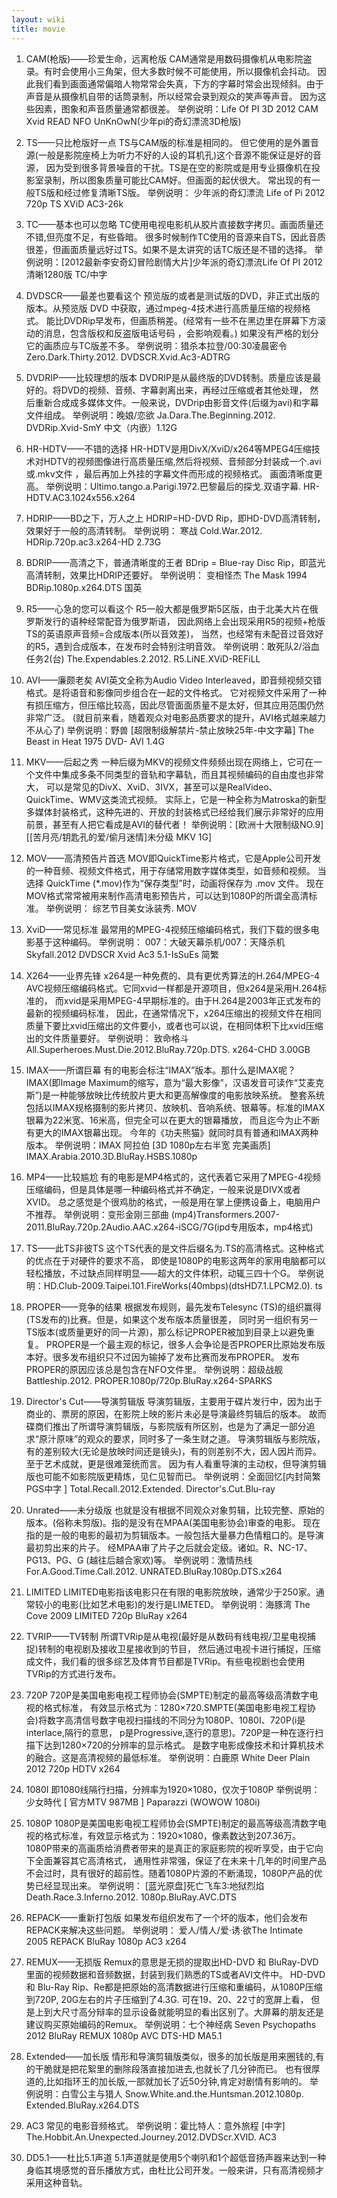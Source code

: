 ```yaml
---
layout: wiki
title: movie
---
```



1. CAM(枪版)——珍爱生命，远离枪版 
CAM通常是用数码摄像机从电影院盗录。有时会使用小三角架，但大多数时候不可能使用，所以摄像机会抖动。
因此我们看到画面通常偏暗人物常常会失真，下方的字幕时常会出现倾斜。由于声音是从摄像机自带的话筒录制，所以经常会录到观众的笑声等声音。
因为这些因素，图象和声音质量通常都很差。
举例说明：Life Of PI 3D 2012 CAM  Xvid READ NFO UnKnOwN(少年pi的奇幻漂流3D枪版)

2. TS——只比枪版好一点 
TS与CAM版的标准是相同的。 但它使用的是外置音源(一般是影院座椅上为听力不好的人设的耳机孔)这个音源不能保证是好的音源，
因为受到很多背景噪音的干扰。TS是在空的影院或是用专业摄像机在投影室录制，所以图象质量可能比CAM好。但画面的起伏很大。
常出现的有一般TS版和经过修复清晰TS版。
举例说明： 少年派的奇幻漂流 Life of Pi 2012 720p TS  XViD AC3-26k

3. TC——基本也可以忽略 
TC使用电视电影机从胶片直接数字拷贝。画面质量还不错,但亮度不足，有些昏暗。
很多时候制作TC使用的音源来自TS，因此音质很差，但画面质量远好过TS。如果不是太讲究的话TC版还是不错的选择。
举例说明：[2012最新李安奇幻冒险剧情大片]少年派的奇幻漂流Life Of PI 2012 清晰1280版 TC/中字

4. DVDSCR——最差也要看这个 
预览版的或者是测试版的DVD，非正式出版的版本。从预览版 DVD 中获取，通过mpeg-4技术进行高质量压缩的视频格式。
能比DVDRip早发布，但画质稍差。(经常有一些不在黑边里在屏幕下方滚动的消息，包含版权和反盗版电话号码 ，会影响观看。)
如果没有严格的划分它的画质应与TC版差不多。
举例说明：猎杀本拉登/00:30凌晨密令 Zero.Dark.Thirty.2012. DVDSCR.Xvid.Ac3-ADTRG

5. DVDRIP——比较理想的版本 
DVDRIP是从最终版的DVD转制。质量应该是最好的。将DVD的视频、音频、字幕剥离出来，再经过压缩或者其他处理，
然后重新合成成多媒体文件。一般来说，DVDrip由影音文件(后缀为avi)和字幕文件组成。
举例说明：晚娘/恋欲 Ja.Dara.The.Beginning.2012. DVDRip.Xvid-SmY 中文（内嵌）1.12G

6. HR-HDTV——不错的选择 
HR-HDTV是用DivX/XviD/x264等MPEG4压缩技术对HDTV的视频图像进行高质量压缩,然后将视频、音频部分封装成一个.avi或.mkv文件
，最后再加上外挂的字幕文件而形成的视频格式。 画面清晰度更高。
举例说明：Ultimo.tango.a.Parigi.1972.巴黎最后的探戈.双语字幕. HR-HDTV.AC3.1024x556.x264

7. HDRIP——BD之下，万人之上 
HDRIP=HD-DVD Rip，即HD-DVD高清转制，效果好于一般的高清转制。
举例说明： 寒战 Cold.War.2012. HDRip.720p.ac3.x264-HD 2.73G

8. BDRIP——高清之下，普通清晰度的王者 
BDrip = Blue-ray Disc Rip，即蓝光高清转制，效果比HDRIP还要好。
举例说明： 变相怪杰 The Mask 1994 BDRip.1080p.x264.DTS 国英

9. R5——心急的您可以看这个 
R5一般大都是俄罗斯5区版，由于北美大片在俄罗斯发行的语种经常配音为俄罗斯语，
因此网络上会出现采用R5的视频+枪版TS的英语原声音频=合成版本(所以音效差)，
当然，也经常有未配音过音效好的R5，遇到合成版本，在发布时会特别注明音效。
举例说明：敢死队2/浴血任务2(台) The.Expendables.2.2012. R5.LiNE.XViD-REFiLL

10. AVI——廉颇老矣 
AVI英文全称为Audio Video Interleaved，即音频视频交错格式。是将语音和影像同步组合在一起的文件格式。
它对视频文件采用了一种有损压缩方，但压缩比较高，因此尽管面面质量不是太好，但其应用范围仍然非常广泛。
(就目前来看，随着观众对电影品质要求的提升，AVI格式越来越力不从心了)
举例说明：野兽 [超限制级解禁片-禁止放映25年-中文字幕] The Beast in Heat 1975 DVD- AVI 1.4G 

11. MKV——后起之秀 
一种后缀为MKV的视频文件频频出现在网络上，它可在一个文件中集成多条不同类型的音轨和字幕轨，而且其视频编码的自由度也非常大，
可以是常见的DivX、XviD、3IVX，甚至可以是RealVideo、QuickTime、WMV这类流式视频。
实际上，它是一种全称为Matroska的新型多媒体封装格式，这种先进的、开放的封装格式已经给我们展示非常好的应用前景，甚至有人把它看成是AVI的替代者！
举例说明：[欧洲十大限制级NO.9][[苦月亮/钥匙孔的爱/偷月迷情]未分级 MKV 1G]

12. MOV——高清预告片首选 
MOV即QuickTime影片格式，它是Apple公司开发的一种音频、视频文件格式，用于存储常用数字媒体类型，如音频和视频。
当选择 QuickTime (\*.mov)作为“保存类型”时，动画将保存为 .mov 文件。
现在MOV格式常常被用来制作高清电影预告片，可以达到1080P的所谓全高清标准。
举例说明： 综艺节目美女泳装秀. MOV

13. XviD——常见标准 
最常用的MPEG-4视频压缩编码格式，我们下载的很多电影基于这种编码。
举例说明： 007：大破天幕杀机/007：天降杀机 Skyfall.2012 DVDSCR Xvid Ac3 5.1-IsSuEs 简繁

14. X264——业界先锋 
x264是一种免费的、具有更优秀算法的H.264/MPEG-4 AVC视频压缩编码格式。它同xvid一样都是开源项目，但x264是采用H.264标准的，
而xvid是采用MPEG-4早期标准的。由于H.264是2003年正式发布的最新的视频编码标准，
因此，在通常情况下，x264压缩出的视频文件在相同质量下要比xvid压缩出的文件要小，或者也可以说，在相同体积下比xvid压缩出的文件质量要好。
举例说明： 致命格斗 All.Superheroes.Must.Die.2012.BluRay.720p.DTS. x264-CHD 3.00GB

15. IMAX——所谓巨幕 
有的电影会标注“IMAX”版本。那什么是IMAX呢？
IMAX(即Image Maximum的缩写，意为“最大影像”，汉语发音可读作“艾麦克斯”)是一种能够放映比传统胶片更大和更高解像度的电影放映系统。
整套系统包括以IMAX规格摄制的影片拷贝、放映机、音响系统、银幕等。标准的IMAX银幕为22米宽、16米高，但完全可以在更大的银幕播放，
而且迄今为止不断有更大的IMAX银幕出现。 今年的《功夫熊猫》就同时具有普通和IMAX两种版本。
举例说明：IMAX 阿拉伯 [3D 1080p左右半宽 完美画质] IMAX.Arabia.2010.3D.BluRay.HSBS.1080p

16. MP4——比较尴尬 
有的电影是MP4格式的，这代表着它采用了MPEG-4视频压缩编码，但是具体是哪一种编码格式并不确定，一般来说是DIVX或者XVID。
总之感觉是个很鸡肋的格式，一般是用在掌上便携设备上，电脑用户不推荐。
举例说明：变形金刚三部曲 (mp4)Transformers.2007-2011.BluRay.720p.2Audio.AAC.x264-iSCG/7G(ipd专用版本，mp4格式)

17. TS——此TS非彼TS 
这个TS代表的是文件后缀名为.TS的高清格式。这种格式的优点在于对硬件的要求不高，
即使是1080P的电影这两年的家用电脑都可以轻松播放，不过缺点同样明显——超大的文件体积，动辄三四十个G。
举例说明：HD.Club-2009.Taipei.101.FireWorks(40mbps)(dtsHD7.1.LPCM2.0). ts 

18. PROPER——竞争的结果 
根据发布规则，最先发布Telesync (TS)的组织赢得(TS发布的)比赛。但是，如果这个发布版本质量很差，
同时另一组织有另一TS版本(或质量更好的同一片源)，那么标记PROPER被加到目录上以避免重复。
PROPER是一个最主观的标记，很多人会争论是否PROPER比原始发布版本好。很多发布组织只不过因为输掉了发布比赛而发布PROPER。
发布PROPER的原因应该总是包含在NFO文件里。
举例说明：超级战舰 Battleship.2012. PROPER.1080p/720p.BluRay.x264-SPARKS

19. Director's Cut——导演剪辑版 
导演剪辑版，主要用于碟片发行中，因为出于商业的、票房的原因，在影院上映的影片未必是导演最终剪辑后的版本。
故而碟商们推出了所谓导演剪辑版，与影院版有所区别，也是为了满足一部分追求“原汁原味”的观众的要求，同时多了一条生财之道。
导演剪辑版与影院版，有的差别较大(无论是放映时间还是镜头)，有的则差别不大，因人因片而异。至于艺术成就，更是很难笼统而言。
因为有人看重导演的主动权，但导演剪辑版也可能不如影院版更精炼，见仁见智而已。
举例说明：全面回忆[内封简繁PGS中字 ] Total.Recall.2012.Extended. Director's.Cut.Blu-ray 

20. Unrated——未分级版 
也就是没有根据不同观众对象剪辑，比较完整、原始的版本。(俗称未剪版)。指的是没有在MPAA(美国电影协会)审查的电影。
现在指的是一般的电影的最初为剪辑版本。一般包括大量暴力色情粗口的。是导演最初剪出来的片子。
经MPAA审了片子之后就会定级。诸如。R、NC-17、PG13、PG、G (越往后越合家欢)等。
举例说明：激情热线 For.A.Good.Time.Call.2012.   UNRATED.BluRay.1080p.DTS.x264

21. LIMITED 
LIMITED电影指该电影只在有限的电影院放映，通常少于250家。通常较小的电影(比如艺术电影)的发行是LIMETED。
举例说明：海豚湾 The Cove 2009   LIMITED 720p BluRay x264

22. TVRIP——TV转制 
所谓TVRip是从电视(最好是从数码有线电视/卫星电视捕捉)转制的电视剧及接收卫星接收到的节目，
然后通过电视卡进行捕捉，压缩成文件，我们看的很多综艺及体育节目都是TVRip。有些电视剧也会使用TVRip的方式进行发布。

23. 720P 
720P是美国电影电视工程师协会(SMPTE)制定的最高等级高清数字电视的格式标准，
有效显示格式为：1280×720.SMPTE(美国电影电视工程协会)将数字高清信号数字电视扫描线的不同分为1080P、1080I、720P(i是interlace,隔行的意思，
p是Progressive,逐行的意思)。720P是一种在逐行扫描下达到1280×720的分辨率的显示格式。
是数字电影成像技术和计算机技术的融合。这是高清视频的最低标准。
举例说明：白鹿原 White Deer Plain 2012 720p HDTV x264

24. 1080I 
即1080线隔行扫描，分辨率为1920×1080，仅次于1080P
举例说明：少女時代 [ 官方MTV 987MB ] Paparazzi (WOWOW   1080i)

25. 1080P
1080P是美国电影电视工程师协会(SMPTE)制定的最高等级高清数字电视的格式标准，有效显示格式为：1920×1080，像素数达到207.36万。
1080P带来的高画质给消费者带来的是真正的家庭影院的视听享受，由于它向下全面兼容其它高清格式，
通用性非常强，保证了在未来十几年的时间里产品不会过时，具有很好的超前性。随着1080P片源的不断涌现，1080P产品的优势已经显现出来。
举例说明： [蓝光原盘]死亡飞车3:地狱烈焰Death.Race.3.Inferno.2012. 1080p.BluRay.AVC.DTS

26. REPACK——重新打包版 
如果发布组织发布了一个坏的版本，他们会发布REPACK来解决这些问题。
举例说明： 爱人/情人/爱·诱·欲The Intimate 2005   REPACK BluRay 1080p AC3 x264

27. REMUX——无损版 
Remux的意思是无损的提取出HD-DVD 和 BluRay-DVD里面的视频数据和音频数据，封装到我们熟悉的TS或者AVI文件中。
HD-DVD和 Blu-Ray Rip、Re都是把原始的高清数据进行压缩和重编码，从1080P压缩到720P, 20G左右的片子压缩到了4.3G. 可在19、20、22寸的宽屏上看，
但是上到大尺寸高分辩率的显示设备就能明显的看出区别了。大屏幕的朋友还是建议购买原始编码的Remux。
举例说明：七个神经病 Seven Psychopaths 2012 BluRay REMUX 1080p AVC DTS-HD MA5.1

28. Extended——加长版 
情形和导演剪辑版类似，很多的加长版是用来圈钱的,有的干脆就是把花絮里的删除段落直接加进去,也就长了几分钟而已。
也有很厚道的,比如指环王的加长版,一部就加长了近50分钟,肯定对剧情有影响的。
举例说明：白雪公主与猎人 Snow.White.and.the.Huntsman.2012.1080p. Extended.BluRay.x264.DTS

29. AC3 
常见的电影音频格式。
举例说明：霍比特人：意外旅程 [中字] The.Hobbit.An.Unexpected.Journey.2012.DVDScr.XVID.   AC3 

30. DD5.1——杜比5.1声道 
5.1声道就是使用5个喇叭和1个超低音扬声器来达到一种身临其境感觉的音乐播放方式，由杜比公司开发。一般来讲，只有高清视频才采用这种音轨。

